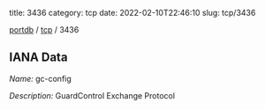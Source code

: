 title: 3436
category: tcp
date: 2022-02-10T22:46:10
slug: tcp/3436

[portdb](/) / [tcp](/category/tcp.html) / 3436


## IANA Data

_Name:_ gc-config

_Description:_ GuardControl Exchange Protocol

